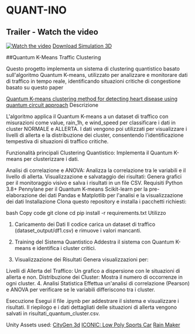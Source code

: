 # QUANT-INO

## Trailer - Watch the video
[![Watch the video](https://img.youtube.com/vi/Q6rhuSUnB9Q/maxresdefault.jpg)](https://www.youtube.com/watch?v=Q6rhuSUnB9Q)
[Download Simulation 3D](https://www.dropbox.com/scl/fi/xunaqy7874sly7zq8k4sv/Build-Simulazione.zip?rlkey=p1wo1el3pxbhhr2amjvjkc2v5&st=3mjlmbad&dl=0)

##Quantum K-Means Traffic Clustering

Questo progetto implementa un sistema di clustering quantistico basato sull'algoritmo Quantum K-means, utilizzato per analizzare e monitorare dati di traffico in tempo reale, identificando situazioni critiche di congestione basato su questo paper

[Quantum K-means clustering method for detecting heart disease using quantum circuit approach](https://doi.org/10.1007/s00500-022-07200-x)
Descrizione

L'algoritmo applica il Quantum K-means a un dataset di traffico con misurazioni come value, rain_1h, e wind_speed per classificare i dati in cluster NORMALE e ALLERTA. I dati vengono poi utilizzati per visualizzare i livelli di allerta e la distribuzione dei cluster, consentendo l'identificazione tempestiva di situazioni di traffico critiche.

Funzionalità principali
Clustering Quantistico: Implementa il Quantum K-means per clusterizzare i dati.

Analisi di correlazione e ANOVA: Analizza la correlazione tra le variabili e il livello di allerta.
Visualizzazione e salvataggio dei risultati: Genera grafici per il monitoraggio visivo e salva i risultati in un file CSV.
Requisiti
Python 3.8+
Pennylane per il Quantum K-means
Scikit-learn per la pre-elaborazione dei dati
Pandas e Matplotlib per l'analisi e la visualizzazione dei dati
Installazione
Clona questo repository e installa i pacchetti richiesti:

bash
Copy code
git clone <url-repository>
cd <nome-cartella>
pip install -r requirements.txt
Utilizzo
1. Caricamento dei Dati
Il codice carica un dataset di traffico (dataset_output/df1.csv) e rimuove i valori mancanti.

2. Training del Sistema Quantistico
Addestra il sistema con Quantum K-means e identifica i cluster critici.

3. Visualizzazione dei Risultati
Genera visualizzazioni per:

Livelli di Allerta del Traffico: Un grafico a dispersione con le situazioni di allerta e non.
Distribuzione dei Cluster: Mostra il numero di occorrenze in ogni cluster.
4. Analisi Statistica
Effettua un'analisi di correlazione (Pearson) e ANOVA per verificare se le variabili differiscono tra i cluster.

Esecuzione
Esegui il file .ipynb per addestrare il sistema e visualizzare i risultati. Il riepilogo e i dati dettagliati delle situazioni di allerta vengono salvati in risultati_quantum_cluster.csv.



Unity Assets used:
[CityGen 3d](https://assetstore.unity.com/auth/login?redirect_to=%2Fpackages%2Ftools%2Fterrain%2Fcitygen3d-162468)
[ICONIC: Low Poly Sports Car](https://assetstore.unity.com/packages/3d/vehicles/land/iconic-low-poly-sports-car-free-vol-02-281765)
[Rain Maker](https://assetstore.unity.com/packages/vfx/particles/environment/rain-maker-2d-and-3d-rain-particle-system-for-unity-34938)
